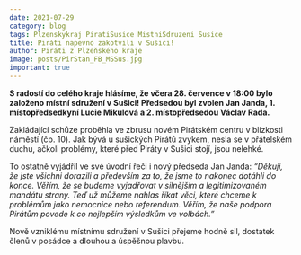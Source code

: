 ```yaml
---
date: 2021-07-29
category: blog
tags: Plzenskykraj PiratiSusice MistniSdruzeni Susice 
title: Piráti napevno zakotvili v Sušici!
author: Piráti z Plzeňského kraje
image: posts/PirStan_FB_MSSus.jpg
important: true
---
```


**S radostí do celého kraje hlásíme, že včera 28. července v 18:00 bylo založeno místní sdružení v Sušici! Předsedou byl zvolen Jan Janda, 1. místopředsedkyní Lucie Mikulová a 2. místopředsedou Václav Rada.**

Zakládající schůze proběhla ve zbrusu novém Pirátském centru v blízkosti náměstí (čp. 10). Jak bývá u sušických Pirátů zvykem, nesla se v přátelském duchu, ačkoli problémy, které před Piráty v Sušici stojí, jsou nelehké.

To ostatně vyjádřil ve své úvodní řeči i nový předseda Jan Janda: *“Děkuji, že jste všichni dorazili a především za to, že jsme to nakonec dotáhli do konce. Věřím, že se budeme vyjadřovat v silnějším a legitimizovaném mandátu strany. Teď už můžeme nahlas říkat věci, které chceme k problémům jako nemocnice nebo referendum. Věřím, že naše podpora Pirátům povede k co nejlepším výsledkům ve volbách.”*

Nově vzniklému místnímu sdružení v Sušici přejeme hodně sil, dostatek členů v posádce a dlouhou a úspěšnou plavbu.
